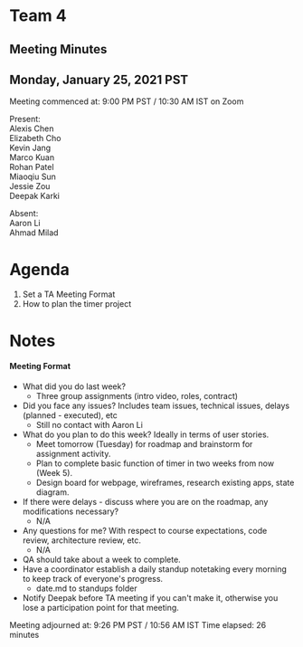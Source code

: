 # Team 4
## Meeting Minutes
## Monday, January 25, 2021 PST

Meeting commenced at: 9:00 PM PST / 10:30 AM IST on Zoom

Present:  
Alexis Chen  
Elizabeth Cho  
Kevin Jang  
Marco Kuan  
Rohan Patel  
Miaoqiu Sun  
Jessie Zou  
Deepak Karki  

Absent:  
Aaron Li  
Ahmad Milad  

# Agenda
1. Set a TA Meeting Format
2. How to plan the timer project

# Notes
#### Meeting Format
- What did you do last week?
    - Three group assignments (intro video, roles, contract)
- Did you face any issues? Includes team issues, technical issues, delays (planned - executed), etc
    - Still no contact with Aaron Li
- What do you plan to do this week? Ideally in terms of user stories. 
    - Meet tomorrow (Tuesday) for roadmap and brainstorm for assignment activity.
    - Plan to complete basic function of timer in two weeks from now (Week 5).
    - Design board for webpage, wireframes, research existing apps, state diagram.
- If there were delays - discuss where you are on the roadmap, any modifications necessary?
    - N/A
- Any questions for me? With respect to course expectations, code review, architecture review, etc.
    - N/A
- QA should take about a week to complete.
- Have a coordinator establish a daily standup notetaking every morning to keep track of everyone's progress.
    - date.md to standups folder
- Notify Deepak before TA meeting if you can't make it, otherwise you lose a participation point for that meeting.  

Meeting adjourned at: 9:26 PM PST / 10:56 AM IST
Time elapsed: 26 minutes
